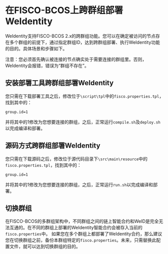 # 在FISCO-BCOS上跨群组部署WeIdentity

WeIdentity支持FISCO-BCOS 2.x的跨群组功能。您可以在确定被访问的节点存在多个群组的前提下，通过指定群组ID，达到跨群组部署、执行WeIdentity功能的目的。具体场景和步骤如下。

注意：您必须首先确认被连接的节点确实处于需要连接的群组里。否则，WeIdentity会报错，错误为“群组不存在”。

## 安装部署工具跨群组部署WeIdentity

您只需在下载部署工具之后，修改位于`\script\tpl`中的`fisco.properties.tpl`，找到其中的：

```
group.id=1
```

并将其中的1修改为您想要连接的群组，之后，正常运行`compile.sh`及`deploy.sh`以完成编译和部署。

## 源码方式跨群组部署WeIdentity

您只需在下载源码之后，修改位于源代码目录下`\src\main\resource`中的`fisco.properties.tpl`，找到其中的：

```
group.id=1
```

并将其中的1修改为您想要连接的群组，之后，正常运行`run.sh`以完成编译和部署。

## 切换群组

在FISCO-BCOS的多群组架构中，不同群组之间的链上智能合约和WeID是完全无法互通的。在不同的群组上部署的WeIdentity智能合约会被存入当前的`fisco.properties`中。
如果您在多个群组上都部署了WeIdentity合约，那么建议您在切换群组之前，备份本群组特定的`fisco.properties`。未来，只需替换此配置文件，就可以达到切换群组的目的。